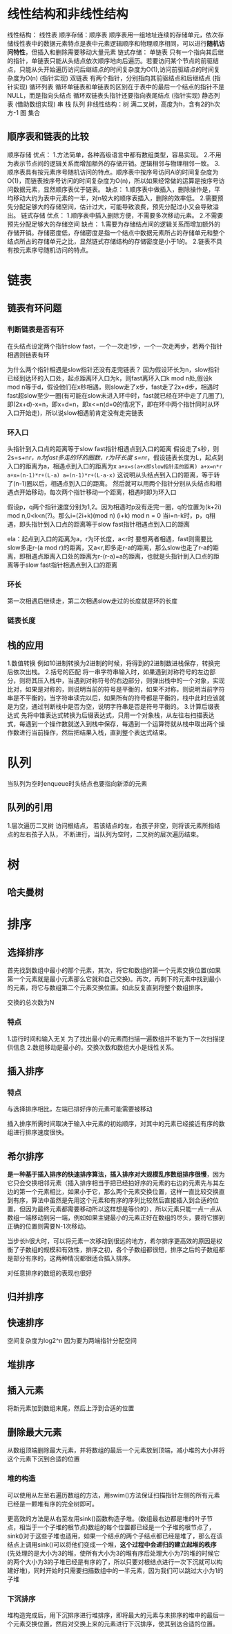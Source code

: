 # 线性结构和非线性结构

线性结构：	线性表
		  		顺序存储：顺序表
		  					顺序表用一组地址连续的存储单元，依次存储线性表中的数据元素特点是表中元素逻辑顺序和物理顺序相同，可以进行**随机访问特性**，但插入和删除需要移动大量元素
		  		链式存储：
		  			单链表 只有一个指向其后继的指针，单链表只能从头结点依次顺序地向后遍历。若要访问某个节点的前驱结点，只能从头开始遍历访问后继结点的时间复杂度为O(1),访问前驱结点的时间复杂度为O(n)	 (指针实现)
		  			双链表	有两个指针，分别指向其前驱结点和后继结点 (指针实现)
		  			循环列表 循环单链表和单链表的区别在于表中的最后一个结点的指针不是NULL，而是指向头结点 循环双链表头指针还要指向表尾结点 (指针实现)
		  			静态列表 (借助数组实现)
		  	串
		  	栈
		  	队列
非线性结构：树	满二叉树，高度为h，含有2的h次方-1
			图
			集合

## 顺序表和链表的比较

顺序存储
	优点：
		1.方法简单，各种高级语言中都有数组类型，容易实现。
		2.不用为表示节点间的逻辑关系而增加额外的存储开销。逻辑相邻与物理相邻一致。
		3.顺序表具有按元素序号随机访问的特点。顺序表中按序号访问Ai的时间复杂度为O(1)，而链表按序号访问的时间复杂度为O(n)，所以如果经常做的运算是按序号访问数据元素，显然顺序表优于链表。
	缺点：
		1.顺序表中做插入，删除操作是，平均移动大约为表中元素的一半，对n较大的顺序表插入，删除的效率低。
		2.需要预先分配足够大的存储空间，估计过大，可能导致浪费，预先分配过小又会导致溢出。
链式存储
	优点：
		1.顺序表中插入删除方便，不需要多次移动元素。
		2.不需要预先分配足够大的存储空间
	缺点：
		1.需要为存储结点间的逻辑关系而增加额外的存储开销。存储密度低，存储密度是指一个结点中数据元素所占的存储单元和整个结点所占的存储单元之比，显然链式存储结构的存储密度是小于1的。
		2.链表不具有按元素序号随机访问的特点。

# 链表

## 链表有环问题

### 判断链表是否有环

在头结点设定两个指针slow fast，一个一次走1步，一个一次走两步，若两个指针相遇则链表有环

为什么两个指针相遇是slow指针还没有走完链表？
因为假设环长为n，slow指针已经到达环的入口处，起点距离环入口为k，则fast离环入口k mod n处,假设k mod n等于d，假设他们在x秒相遇，则slow走了x步，fast走了2x+d步，相遇时fast超slow至少一圈(有可能在slow未进入环中时，fast就已经在环中走了几圈了),即(2x+d)-x=n，即x+d=n，即x<=n(d=0的情况下，即在环中两个指针同时从环入口开始走)，所以说slow相遇前肯定没有走完链表

### 环入口

头指针到入口点的距离等于slow fast指针相遇点到入口的距离
	假设走了s秒，则 2s=s+n*r，n为fast多走的环的圈数，r为环长度
	s=n*r，假设链表长度为L，起点到入口的距离为a，相遇点到入口的距离为x
	```
    a+x=s(a+x即slow指针走的距离) a+x=n*r
	a+x=(n-1)*r+(L-a)
	a=(n-1)*r+(L-a-x)
    ```
	这说明从头结点到入口的距离，等于转了(n-1)圈以后，相遇点到入口的距离。
	然后就可以用两个指针分别从头结点和相遇点开始移动，每次两个指针移动一个距离，相遇时即为环入口


假设p，q两个指针速度分别为1,2。因为相遇时p没有走完一圈，q的位置为(k+2i) mod n,0<k<n(?)。那么i=(2i+k)(mod n)
(i+k) mod n = 0 当i=n-k时，p，q相遇，即头指针到入口点的距离等于slow fast指针相遇点到入口的距离

ela：起点到入口的距离为a，r为环长度，a<r时
要想两者相遇，fast则需要比slow多走r-(a mod r)的距离，又a<r,即多走r-a的距离，那么slow也走了r-a的距离，即相遇点距离入口处的距离为r-(r-a)=a的距离，也就是头指针到入口点的距离等于slow fast指针相遇点到入口的距离


### 环长

第一次相遇后继续走，第二次相遇slow走过的长度就是环的长度

### 链表长度







## 栈的应用

1.数值转换
	例如10进制转换为2进制的时候，将得到的2进制数进栈保存，转换完后依次出栈。
2.括号的匹配
	将一串字符串输入时，如果遇到对称符号的左边部分，则将其压入栈中，当遇到对称符号的右边部分，则弹出栈中的一个对象，实现比对，如果是对称的，则说明当前的符号是平衡的，如果不对称，则说明当前字符串是不平衡的，当字符串读完以后，如果所有的符号都是平衡的，栈中此时应该就是为空，通过判断栈中是否为空，说明字符串是否是符号平衡的。
3.计算后缀表达式
	先将中锥表达式转换为后缀表达式，只用一个对象栈，从左往右扫描表达式，每遇到一个操作数就送入到栈中保存，每遇到一个运算符就从栈中取出两个操作数进行当前操作，然后把结果入栈，直到整个表达式结束。

# 队列

当队列为空时enqueue时头结点也要指向新添的元素

## 队列的引用


1.层次遍历二叉树
	访问根结点，
	若该结点的左，右孩子非空，则将该元素所指结点的左右孩子入队，
	不断进行，当队列为空时，二叉树的层次遍历结束。


# 树

## 哈夫曼树



# 排序

## 选择排序

首先找到数组中最小的那个元素，其次，将它和数组的第一个元素交换位置(如果第一个元素就是最小元素那么它就和自己交换)。再次，再剩下的元素中找到最小的元素，将它与数组第二个元素交换位置。如此反复直到将整个数组排序。

交换的总次数为N

### 特点

1.运行时间和输入无关
	为了找出最小的元素而扫描一遍数组并不能为下一次扫描提供信息
2.数组移动是最小的。交换次数和数组大小是线性关系。

## 插入排序

### 特点

与选择排序相比，左端已排好序的元素可能需要被移动

插入排序所需时间取决于输入中元素的初始顺序，对其中的元素已经接近有序的数组进行排序速度很快。

## 希尔排序

**是一种基于插入排序的快速排序算法，插入排序对大规模乱序数组排序很慢**，因为它只会交换相邻元素（插入排序相当于把已经拍好序的元素的右边的元素先与其左边的第一个元素相比，如果小于它，那么两个元素交换位置，这样一直比较交换直到有序，算法中虽然是先用这个元素和有序的序列比较然后直接插入到合适的位置，但因为最终元素都需要移动所以这样想是等价的），所以元素只能一点一点从数组一端移动到另一端，例如如果主键最小的元素正好在数组的尽头，要将它挪到正确的位置则需要N-1次移动。

当步长h很大时，可以将元素一次移动到很远的地方，希尔排序更高效的原因是权衡了子数组的规模和有效性，排序之初，各个子数组都很短，排序之后的子数组都是部分有序的，这两种情况都很适合插入排序。

对任意排序的数组的表现也很好

## 归并排序

## 快速排序

空间复杂度为log2^n 因为要为两端指针分配空间

## 堆排序

## 插入元素

将新元素加到数组末尾，然后上浮到合适的位置

## 删除**最大**元素

从数组顶端删除最大元素，并将数组的最后一个元素放到顶端，减小堆的大小并将这个元素下沉到合适的位置

### 堆的构造

可以使用从左至右遍历数组的方法，用swim()方法保证扫描指针左侧的所有元素已经是一颗堆有序的完全树即可。

更高效的方法是从右至左用sink()函数构造子堆。(数组最右边都是堆的叶子节点，相当于一个子堆的根节点)数组的每个位置都已经是一个子堆的根节点了，sink()对于这些子堆也适用，如果一个结点的两个子结点都已经是堆了，那么在该结点上调用sink()可以将他们变成一个堆，**这个过程中会递归的建立起堆的秩序**(先处理的是大小为3的堆，使所有大小为3的堆有序后处理大小为7的堆的时候它的两个大小为3的子堆已经是有序的了，所以只要对根结点进行一次下沉就可以构建好堆)，同时开始时只需要扫描数组中的一半元素，因为我们可以跳过大小为1的子堆

### 下沉排序

堆构造完成后，用下沉排序进行堆排序，即将最大的元素与未排序的堆中的最后一个元素交换位置，然后对交换上来的元素进行下沉排序，使其到达合适的位置。

